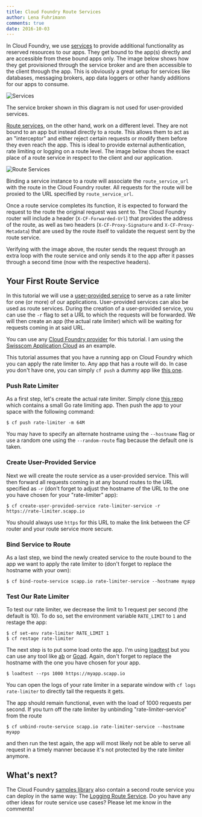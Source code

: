 ```yaml
---
title: Cloud Foundry Route Services
author: Lena Fuhrimann
comments: true
date: 2016-10-03
---
```


In Cloud Foundry, we use [services](https://docs.cloudfoundry.org/devguide/services/) to provide additional functionality as reserved resources to our apps. They get bound to the app(s) directly and are accessible from these bound apps only. The image below shows how they get provisioned through the service broker and are then accessible to the client through the app. This is obviously a great setup for services like databases, messaging brokers, app data loggers or other handy additions for our apps to consume.

![Services](https://s12.postimg.org/onyin2gwd/services.png)

The service broker shown in this diagram is not used for user-provided services.

[Route services](https://docs.cloudfoundry.org/devguide/services/route-binding.html), on the other hand, work on a different level. They are not bound to an app but instead directly to a route. This allows them to act as an "interceptor" and either reject certain requests or modify them before they even reach the app. This is ideal to provide external authentication, rate limiting or logging on a route level. The image below shows the exact place of a route service in respect to the client and our application.

![Route Services](https://s12.postimg.org/tlc386ivh/route_services.png)

Binding a service instance to a route will associate the `route_service_url` with the route in the Cloud Foundry router. All requests for the route will be proxied to the URL specified by `route_service_url`.

Once a route service completes its function, it is expected to forward the request to the route the original request was sent to. The Cloud Foundry router will include a header (`X-CF-Forwarded-Url`) that provides the address of the route, as well as two headers (`X-CF-Proxy-Signature` and `X-CF-Proxy-Metadata`) that are used by the route itself to validate the request sent by the route service.

Verifying with the image above, the router sends the request through an extra loop with the route service and only sends it to the app after it passes through a second time (now with the respective headers).

## Your First Route Service

In this tutorial we will use a [user-provided service](https://docs.cloudfoundry.org/devguide/services/user-provided.html) to serve as a rate limiter for one (or more) of our applications. User-provided services can also be used as route services. During the creation of a user-provided service, you can use the `-r` flag to set a URL to which the requests will be forwarded. We will then create an app (the actual rate limiter) which will be waiting for requests coming in at said URL.

You can use any [Cloud Foundry provider](https://www.cloudfoundry.org/use/cloud-foundry-certified/) for this tutorial. I am using the [Swisscom Application Cloud](https://developer.swisscom.com) as an example.

This tutorial assumes that you have a running app on Cloud Foundry which you can apply the rate limiter to. Any app that has a route will do. In case you don't have one, you can simply `cf push` a dummy app like [this one](https://github.com/swisscom/cf-default-app-staticfile).

### Push Rate Limiter

As a first step, let's create the actual rate limiter. Simply clone [this repo](https://github.com/cloudfoundry-samples/ratelimit-service) which contains a small Go rate limiting app. Then push the app to your space with the following command:

```shell
$ cf push rate-limiter -m 64M
```

You may have to specify an alternate hostname using the `--hostname` flag or use a random one using the `--random-route` flag because the default one is taken.

### Create User-Provided Service

Next we will create the route service as a user-provided service. This will then forward all requests coming in at any bound routes to the URL specified as `-r` (don't forget to adjust the hostname of the URL to the one you have chosen for your "rate-limiter" app):

```shell
$ cf create-user-provided-service rate-limiter-service -r https://rate-limiter.scapp.io
```

You should always use `https` for this URL to make the link between the CF router and your route service more secure.

### Bind Service to Route

As a last step, we bind the newly created service to the route bound to the app we want to apply the rate limiter to (don't forget to replace the hostname with your own):

```shell
$ cf bind-route-service scapp.io rate-limiter-service --hostname myapp
```

### Test Our Rate Limiter

To test our rate limiter, we decrease the limit to 1 request per second (the default is 10). To do so, set the environment variable `RATE_LIMIT` to `1` and restage the app:

```shell
$ cf set-env rate-limiter RATE_LIMIT 1
$ cf restage rate-limiter
```

The next step is to put some load onto the app. I'm using [loadtest](https://www.npmjs.com/package/loadtest) but you can use any tool like [ab](https://en.wikipedia.org/wiki/ApacheBench) or [Goad](https://goad.io/#demo). Again, don't forget to replace the hostname with the one you have chosen for your app.

```shell
$ loadtest --rps 1000 https://myapp.scapp.io
```

You can open the logs of your rate limiter in a separate window with `cf logs rate-limiter` to directly tail the requests it gets.

The app should remain functional, even with the load of 1000 requests per second. If you turn off the rate limiter by unbinding "rate-limiter-service" from the route

```shell
$ cf unbind-route-service scapp.io rate-limiter-service --hostname myapp
```

and then run the test again, the app will most likely not be able to serve all request in a timely manner because it's not protected by the rate limiter anymore.

## What's next?

The Cloud Foundry [samples library](https://github.com/cloudfoundry-samples) also contain a second route service you can deploy in the same way: The [Logging Route Service](https://github.com/cloudfoundry-samples/logging-route-service). Do you have any other ideas for route service use cases? Please let me know in the comments!
